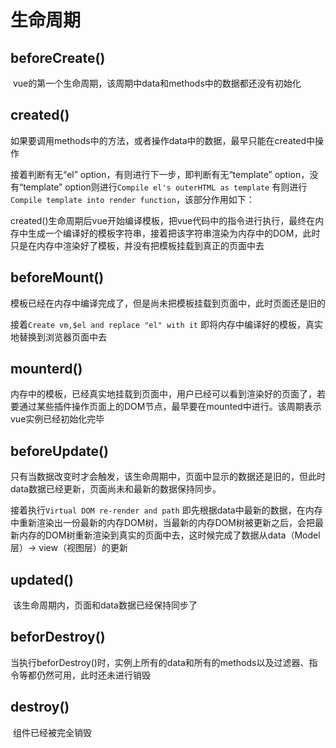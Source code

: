 # 生命周期

## beforeCreate()

​	vue的第一个生命周期，该周期中data和methods中的数据都还没有初始化

## created()

​	如果要调用methods中的方法，或者操作data中的数据，最早只能在created中操作

接着判断有无“el” option，有则进行下一步，即判断有无“template” option，没有“template” option则进行`Compile el's outerHTML as template`  有则进行 `Compile template into render function`，该部分作用如下：

created()生命周期后vue开始编译模板，把vue代码中的指令进行执行，最终在内存中生成一个编译好的模板字符串，接着把该字符串渲染为内存中的DOM，此时只是在内存中渲染好了模板，并没有把模板挂载到真正的页面中去

## beforeMount()

​	模板已经在内存中编译完成了，但是尚未把模板挂载到页面中，此时页面还是旧的

接着`Create vm,$el and replace "el" with it` 即将内存中编译好的模板，真实地替换到浏览器页面中去

## mounterd()

​	内存中的模板，已经真实地挂载到页面中，用户已经可以看到渲染好的页面了，若要通过某些插件操作页面上的DOM节点，最早要在mounted中进行。该周期表示vue实例已经初始化完毕

## beforeUpdate()

​	只有当数据改变时才会触发，该生命周期中，页面中显示的数据还是旧的，但此时data数据已经更新，页面尚未和最新的数据保持同步。

接着执行`Virtual DOM re-render and path` 即先根据data中最新的数据，在内存中重新渲染出一份最新的内存DOM树，当最新的内存DOM树被更新之后，会把最新内存的DOM树重新渲染到真实的页面中去，这时候完成了数据从data（Model层）-> view（视图层）的更新

## updated()

​	该生命周期内，页面和data数据已经保持同步了

## beforDestroy()

​	当执行beforDestroy()时，实例上所有的data和所有的methods以及过滤器、指令等都仍然可用，此时还未进行销毁

## destroy()

​	组件已经被完全销毁